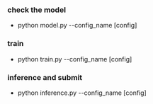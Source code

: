 ### check the model
  - python model.py --config_name [config]
  
### train
  - python train.py --config_name [config]
  
### inference and submit
  - python inference.py --config_name [config]

